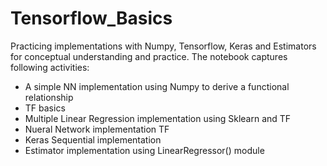 # Tensorflow_Basics
Practicing implementations with Numpy, Tensorflow, Keras and Estimators for conceptual understanding and practice. The notebook captures following activities:
- A simple NN implementation using Numpy to derive a functional relationship
- TF basics
- Multiple Linear Regression implementation using Sklearn and TF
- Nueral Network implementation TF
- Keras Sequential implementation 
- Estimator implementation using LinearRegressor() module
